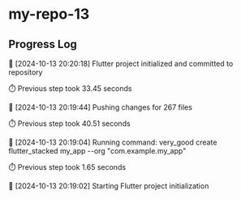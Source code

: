 # my-repo-13
## Progress Log
🔄 [2024-10-13 20:20:18] Flutter project initialized and committed to repository

⏱️ Previous step took 33.45 seconds

🔄 [2024-10-13 20:19:44] Pushing changes for 267 files

⏱️ Previous step took 40.51 seconds

🔄 [2024-10-13 20:19:04] Running command: very_good create flutter_stacked my_app --org "com.example.my_app"

⏱️ Previous step took 1.65 seconds

🔄 [2024-10-13 20:19:02] Starting Flutter project initialization
